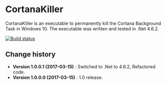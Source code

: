 CortanaKiller
====================================

CortanaKiller is an executable to permanently kill the Cortana Background Task in Windows 10.
The executable was written and tested in .Net 4.6.2.

[![Build status](https://ci.appveyor.com/api/projects/status/1k7itaajt66mxgc7?svg=true)](https://ci.appveyor.com/project/SeppPenner/cortanakiller)


Change history
--------------

* **Version 1.0.0.1 (2017-03-15)** : Switched to .Net to 4.6.2, Refactored code.
* **Version 1.0.0.0 (2017-03-15)** : 1.0 release.
